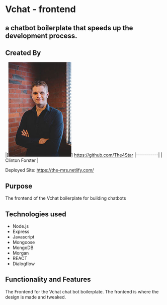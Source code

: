 # Vchat - frontend
## a chatbot boilerplate that speeds up the development process.

<!-- ![tictactoe gif](./img/tictactoe.gif "Demo gif") -->

## Created By
|[![Clinton Forster](./public/img/clinton_small.jpg)]
https://github.com/The4Star 
|-----------|
| Clinton Forster | 

Deployed Site: https://the-mrs.netlify.com/

## Purpose 

The frontend of the Vchat boilerplate for building chatbots 

## Technologies used

* Node.js
* Express
* Javascript 
* Mongoose 
* MongoDB
* Morgan
* REACT
* Dialogflow


## Functionality and Features

The Frontend for the Vchat chat bot boilerplate. The frontend is where the design is made and tweaked. 